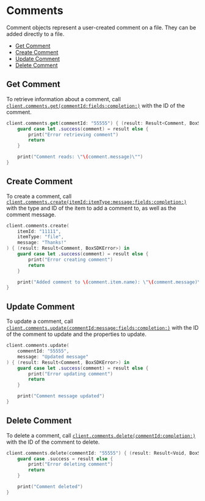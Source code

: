 Comments
========

Comment objects represent a user-created comment on a file. They can be added directly to a file.

<!-- START doctoc generated TOC please keep comment here to allow auto update -->
<!-- DON'T EDIT THIS SECTION, INSTEAD RE-RUN doctoc TO UPDATE -->


- [Get Comment](#get-comment)
- [Create Comment](#create-comment)
- [Update Comment](#update-comment)
- [Delete Comment](#delete-comment)

<!-- END doctoc generated TOC please keep comment here to allow auto update -->

Get Comment
-----------

To retrieve information about a comment, call
[`client.comments.get(commentId:fields:completion:)`][get-comment]
with the ID of the comment.

<!-- sample get_comments_id -->
```swift
client.comments.get(commentId: "55555") { (result: Result<Comment, BoxSDKError>) in
    guard case let .success(comment) = result else {
        print("Error retrieving comment")
        return
    }

    print("Comment reads: \"\(comment.message)\"")
}
```

[get-comment]: http://opensource.box.com/box-ios-sdk/Classes/CommentsModule.html#/s:6BoxSDK14CommentsModuleC14get9commentId6fields10completionySS_SaySSGSgys6ResultOyAA0F0CAA0A5ErrorOGctF

Create Comment
--------------

To create a comment, call
[`client.comments.create(itemId:itemType:message:fields:completion:)`][create-comment]
with the type and ID of the item to add a comment to, as well as the comment message.

<!-- sample post_comments -->
```swift
client.comments.create(
    itemId: "11111",
    itemType: "file",
    message: "Thanks!"
) { (result: Result<Comment, BoxSDKError>) in
    guard case let .success(comment) = result else {
        print("Error creating comment")
        return
    }

    print("Added comment to \(comment.item.name): \"\(comment.message)\"")
}
```

[create-comment]: http://opensource.box.com/box-ios-sdk/Classes/CommentsModule.html#/s:6BoxSDK14CommentsModuleC13create6itemId0G4Type7message6fields10completionySS_S2SSaySSGSgys6ResultOyAA0F0CAA0A5ErrorOGctF

Update Comment
--------------

To update a comment, call
[`client.comments.update(commentId:message:fields:completion:)`][update-comment]
with the ID of the comment to update and the properties to update.

<!-- sample put_comments_id -->
```swift
client.comments.update(
    commentId: "55555",
    message: "Updated message"
) { (result: Result<Comment, BoxSDKError>) in
    guard case let .success(comment) = result else {
        print("Error updating comment")
        return
    }

    print("Comment message updated")
}
```

[update-comment]: http://opensource.box.com/box-ios-sdk/Classes/CommentsModule.html#/s:6BoxSDK14CommentsModuleC17update9commentId7message6fields10completionySS_SSSaySSGSgys6ResultOyAA0F0CAA0A5ErrorOGctF

Delete Comment
--------------

To delete a comment, call [`client.comments.delete(commentId:completion:)`][delete-comment]
with the ID of the comment to delete.

<!-- sample delete_comments_id -->
```swift
client.comments.delete(commentId: "55555") { (result: Result<Void, BoxSDKError>) in
    guard case .success = result else {
        print("Error deleting comment")
        return
    }

    print("Comment deleted")
}
```

[delete-comment]: http://opensource.box.com/box-ios-sdk/Classes/CommentsModule.html#/s:6BoxSDK14CommentsModuleC13delete9commentId10completionySS_ys6ResultOyytAA0A5ErrorOGctF
